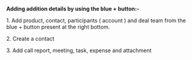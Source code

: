 **Adding addition details by using the blue + button:-**

  

1\. Add product, contact, participants ( account ) and deal team from the blue + button present at the right bottom.

  

2\. Create a contact 

  

3\. Add call report, meeting, task, expense and attachment